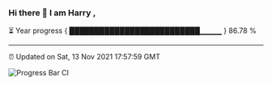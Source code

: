 ### Hi there 👋 I am Harry , 

⏳ Year progress { ██████████████████████████▁▁▁▁ } 86.78 %

---

⏰ Updated on Sat, 13 Nov 2021 17:57:59 GMT

![Progress Bar CI](https://github.com/duykhang68/duykhang68/workflows/Progress%20Bar%20CI/badge.svg)
